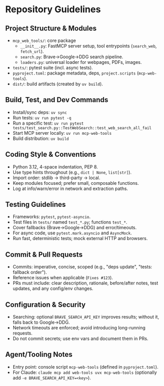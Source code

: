 # Repository Guidelines

## Project Structure & Modules
- `mcp_web_tools/`: core package
  - `__init__.py`: FastMCP server setup, tool entrypoints (`search_web`, `fetch_url`).
  - `search.py`: Brave→Google→DDG search pipeline.
  - `loaders.py`: universal loader for webpages, PDFs, images.
- `tests/`: pytest suite (incl. async tests).
- `pyproject.toml`: package metadata, deps, `project.scripts` (`mcp-web-tools`).
- `dist/`: build artifacts (created by `uv build`).

## Build, Test, and Dev Commands
- Install/sync deps: `uv sync`
- Run tests: `uv run pytest -q`
- Run a specific test: `uv run pytest tests/test_search.py::TestWebSearch::test_web_search_all_fail`
- Start MCP server locally: `uv run mcp-web-tools`
- Build distribution: `uv build`

## Coding Style & Conventions
- Python 3.12, 4-space indentation, PEP 8.
- Use type hints throughout (e.g., `dict | None`, `list[str]`).
- Import order: stdlib → third-party → local.
- Keep modules focused; prefer small, composable functions.
- Log at info/warn/error in network and extraction paths.

## Testing Guidelines
- Frameworks: `pytest`, `pytest-asyncio`.
- Test files in `tests/` named `test_*.py`; functions `test_*`.
- Cover fallbacks (Brave→Google→DDG) and error/timeouts.
- For async code, use `pytest.mark.asyncio` and `AsyncMock`.
- Run fast, deterministic tests; mock external HTTP and browsers.

## Commit & Pull Requests
- Commits: imperative, concise, scoped (e.g., "deps update", "tests: fallback order").
- Reference issues when applicable (`Fixes #123`).
- PRs must include: clear description, rationale, before/after notes, test updates, and any config/env changes.

## Configuration & Security
- Searching: optional `BRAVE_SEARCH_API_KEY` improves results; without it, falls back to Google→DDG.
- Network timeouts are enforced; avoid introducing long-running requests.
- Do not commit secrets; use env vars and document them in PRs.

## Agent/Tooling Notes
- Entry point: console script `mcp-web-tools` (defined in `pyproject.toml`).
- For Claude: `claude mcp add web-tools uvx mcp-web-tools` (optionally add `-e BRAVE_SEARCH_API_KEY=<key>`).
